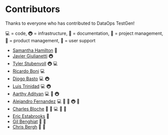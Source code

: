 # Contributors

Thanks to everyone who has contributed to DataOps TestGen!

💻 = code, 🚇 = infrastructure, 📖 = documentation, 📆 = project management, 🤔 = product management, 💬 = user support

- [Samantha Hamilton](https://www.linkedin.com/in/shamilton-darlingdocs/) 📖
- [Javier Giulianetti](https://github.com/JavierGi) 🚇
- [Tyler Stubenvoll](https://github.com/tjstub) 🚇 💻
- [Ricardo Boni](https://www.linkedin.com/in/ricardo-boni-9b15744/) 💻
- [Diogo Basto](https://www.linkedin.com/in/diogo-t-basto/) 💻 🚇
- [Luis Trinidad](https://www.linkedin.com/in/strinidad) 💻 🚇
- [Aarthy Adityan](https://www.linkedin.com/in/aarthyadityan) 💻 📖 🚇
- [Alejandro Fernandez](https://www.linkedin.com/in/afabriciof) 💻 📆 📖 🚇 💬
- [Charles Bloche](https://www.linkedin.com/in/charlesbloche/) 🤔 📆 💻 📖 💬
- [Eric Estabrooks](https://www.linkedin.com/in/ericestabrooks/) 🤔
- [Gil Benghiat](https://www.linkedin.com/in/gilbertbenghiat/) 🤔 💬
- [Chris Bergh](https://www.linkedin.com/in/chrisbergh/) 🤔 📖
